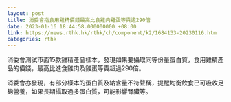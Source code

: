 ```yaml
---
layout: post
title: 消委會指食用雞精價錢最高比食雞肉雞蛋等貴逾290倍
date: 2023-01-16 18:44:58.000000000 +08:00
link: https://news.rthk.hk/rthk/ch/component/k2/1684133-20230116.htm
categories: rthk
---
```


消委會測試市面15款雞精產品樣本，發現如果要攝取同等份量蛋白質，食用雞精產品的價錢，最高比進食雞肉及雞蛋等貴超過290倍。

消委會亦發現，有部分樣本的蛋白質及納含量不符聲稱，提醒均衡飲食已可吸收足夠營養，如果長期攝取過多蛋白質，可能影響腎臟等。
